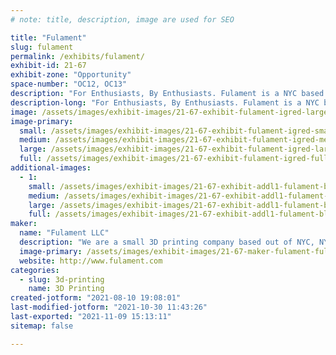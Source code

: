 ```yaml
---
# note: title, description, image are used for SEO

title: "Fulament"
slug: fulament
permalink: /exhibits/fulament/
exhibit-id: 21-67
exhibit-zone: "Opportunity"
space-number: "OC12, OC13"
description: "For Enthusiasts, By Enthusiasts. Fulament is a NYC based 3D printing company "
description-long: "For Enthusiasts, By Enthusiasts. Fulament is a NYC based 3D printing company specializing in build plates and printing materials for 3D printers. "
image: /assets/images/exhibit-images/21-67-exhibit-fulament-igred-large.png
image-primary: 
  small: /assets/images/exhibit-images/21-67-exhibit-fulament-igred-small.png
  medium: /assets/images/exhibit-images/21-67-exhibit-fulament-igred-medium.png
  large: /assets/images/exhibit-images/21-67-exhibit-fulament-igred-large.png
  full: /assets/images/exhibit-images/21-67-exhibit-fulament-igred-full.png
additional-images: 
  - 1:
    small: /assets/images/exhibit-images/21-67-exhibit-addl1-fulament-blackplain-small.png
    medium: /assets/images/exhibit-images/21-67-exhibit-addl1-fulament-blackplain-medium.png
    large: /assets/images/exhibit-images/21-67-exhibit-addl1-fulament-blackplain-large.png
    full: /assets/images/exhibit-images/21-67-exhibit-addl1-fulament-blackplain-full.png
maker: 
  name: "Fulament LLC"
  description: "We are a small 3D printing company based out of NYC, NY. We specialize in build plates and materials for 3D Printers! "
  image-primary: /assets/images/exhibit-images/21-67-maker-fulament-fulament-4-medium.png
  website: http://www.fulament.com
categories: 
  - slug: 3d-printing
    name: 3D Printing
created-jotform: "2021-08-10 19:08:01"
last-modified-jotform: "2021-10-30 11:43:26"
last-exported: "2021-11-09 15:13:11"
sitemap: false

---
```


